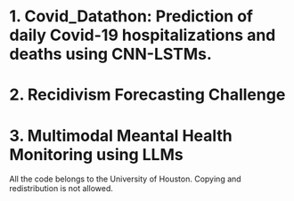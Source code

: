 # 1. Covid_Datathon: Prediction of daily Covid-19 hospitalizations and deaths using CNN-LSTMs.

# 2. Recidivism Forecasting Challenge

# 3. Multimodal Meantal Health Monitoring using LLMs

All the code belongs to the University of Houston. Copying and redistribution is not allowed.
